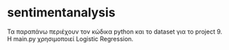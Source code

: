 # sentimentanalysis

Τα παραπάνω περιέχουν τον κώδικα python και το dataset για το project 9.
H main.py χρησιμοποιεί Logistic Regression.
